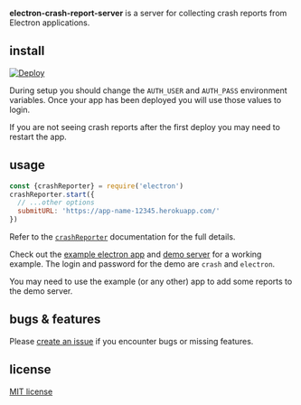 **electron-crash-report-server** is a server for collecting crash reports from
Electron applications.

## install
[![Deploy][deploy-img]][deploy-url]

During setup you should change the `AUTH_USER` and `AUTH_PASS` environment
variables. Once your app has been deployed you will use those values to login.

If you are not seeing crash reports after the first deploy you may  need to
restart the app.

## usage
~~~ javascript
const {crashReporter} = require('electron')
crashReporter.start({
  // ...other options
  submitURL: 'https://app-name-12345.herokuapp.com/'
})
~~~

Refer to the [`crashReporter`][docs] documentation for the full details.

Check out the [example electron app][example] and [demo server][demo] for a
working example. The login and password for the demo are `crash` and `electron`.

You may need to use the example (or any other) app to add some reports to the
demo server.

## bugs & features
Please [create an issue][issues] if you encounter bugs or
missing features.

## license
[MIT license][license]

[deploy-img]: https://www.herokucdn.com/deploy/button.svg
[deploy-url]: https://heroku.com/deploy?template=https://github.com/johnmuhl/electron-crash-report-server/tree/pg-17
[docs]: http://electron.atom.io/docs/api/crash-reporter/
[example]: https://github.com/johnmuhl/electron-crash-report-server/tree/master/electron-bomb
[demo]: https://pacific-falls-32011.herokuapp.com/
[issues]: https://github.com/johnmuhl/electron-crash-report-server/issues
[license]: https://github.com/johnmuhl/electron-crash-report-server/blob/master/LICENSE
